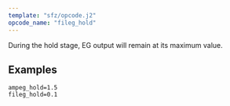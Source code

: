 ```yaml
---
template: "sfz/opcode.j2"
opcode_name: "fileg_hold"
---
```

During the hold stage, EG output will remain at its maximum value.

## Examples

```sfz
ampeg_hold=1.5
fileg_hold=0.1
```
